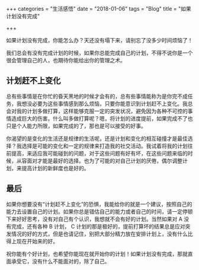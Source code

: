 +++
categories = "生活感悟"
date = "2018-01-06"
tags = "Blog"
title = "如果计划没有完成"

+++

如果计划没有完成，你能怎么办？天还没有塌下来，请别忘了没多少时间烦恼了！
<!--more-->
我们总会有没有完成计划的时候，如果你总能完成自己的计划，不得不说你是一个很会管理自己的人，也期待你能给出你的管理之术。

## 计划赶不上变化

总有些事情是在你忙的昏天黑地的时候才会有的，总有些事情能称为是你完不成任务，我想没必要为这些事情感到那么烦恼，只要你能意识到计划赶不上变化。我总会对我的计划多做打算，这样能够克服一定的突发状况，避免因为各种不可控的事情造成巨大的伤害。什么叫多做打算呢？嗯，将计划的进度提前，如果完成不了也只是个人能力所限，如果完成的了，那也是可以接受的好事。

你渴望的是变化的生活还是规律的生活呢，还是计划和变化的相互碰撞才是最佳选择？我选择是可能的变化和一定的规律来打造我的社交活动。我试着将我的计划往前提高，来适应我可能碰到的问题，对于这些问题有好有坏，在这些问题来临的时候，从容面对才能是最好的选择。也为了可能的对自己计划的厌倦，偶尔调整计划，来提高计划的新鲜度也是好的。

## 最后

如果你想要没有“计划赶不上变化”的恐惧，我能给你的就是一个建议，按照自己的能力去设置自己的计划。如果你总是错估自己的能力或者自己的时间，请一定停顿下来好好思考，没有对自己有个认识，我想就不会有好的计划。当然如果对 A 没有完成，还有各种 B 计划， C 计划的那是极好的，提前打算坏的结果总是应对突发情况的好的方式，但是也请记住，别把大部分精力放在安排计划上，没有什么比得上现在开始来的好。

祝你能有个好计划，也希望你能现在就开始你的计划！如果计划没有完成，那就直面承受它，没有什么不能面对的，除了自己。